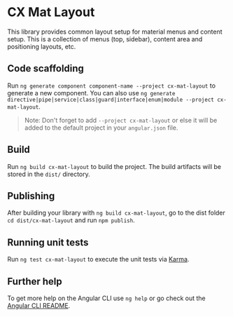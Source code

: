 # CX Mat Layout

This library provides common layout setup for material menus and content setup. This is a collection of menus (top, sidebar), content area and positioning layouts, etc.

## Code scaffolding

Run `ng generate component component-name --project cx-mat-layout` to generate a new component. You can also use `ng generate directive|pipe|service|class|guard|interface|enum|module --project cx-mat-layout`.
> Note: Don't forget to add `--project cx-mat-layout` or else it will be added to the default project in your `angular.json` file. 

## Build

Run `ng build cx-mat-layout` to build the project. The build artifacts will be stored in the `dist/` directory.

## Publishing

After building your library with `ng build cx-mat-layout`, go to the dist folder `cd dist/cx-mat-layout` and run `npm publish`.

## Running unit tests

Run `ng test cx-mat-layout` to execute the unit tests via [Karma](https://karma-runner.github.io).

## Further help

To get more help on the Angular CLI use `ng help` or go check out the [Angular CLI README](https://github.com/angular/angular-cli/blob/master/README.md).
